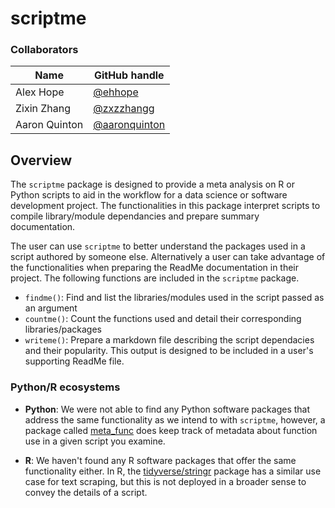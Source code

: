 # scriptme

### Collaborators
| Name | GitHub handle |
| ---- | ------ |
| Alex Hope | [@ehhope ]( https://github.com/ehhope) |
| Zixin Zhang     | [@zxzzhangg](https://github.com/zxzzhangg) |
| Aaron Quinton     | [@aaronquinton](https://github.com/aaronquinton ) |


## Overview
The `scriptme` package is designed to provide a meta analysis on R or Python scripts to aid in the workflow for a data science or software development project. The functionalities in this package interpret scripts to compile library/module dependancies and prepare summary documentation.

The user can use `scriptme` to better understand the packages used in a script authored by someone else. Alternatively a user can take advantage of the functionalities when preparing the ReadMe documentation in their project. The following functions are included in the `scriptme` package.
- `findme()`: Find and list the libraries/modules used in the script passed as an argument
- `countme()`: Count the functions used and detail their corresponding libraries/packages
- `writeme()`: Prepare a markdown file describing the script dependacies and their popularity. This output is designed to be included in a user's supporting ReadMe file.


### Python/R ecosystems

- **Python**: We were not able to find any Python software packages that address the same functionality as we intend to with ```scriptme```, however, a package called [meta_func](https://pypi.org/project/meta_func/) does keep track of metadata about function use in a given script you examine.

- **R**: We haven't found any R software packages that offer the same functionality either. In R, the [tidyverse/stringr](https://stringr.tidyverse.org/index.html) package has a similar use case for text scraping, but this is not deployed in a broader sense to convey the details of a script.
